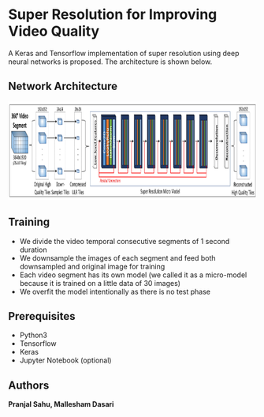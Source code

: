 Super Resolution for Improving Video Quality
============================================

A Keras and Tensorflow implementation of super resolution using deep neural networks is proposed. The architecture is shown below.

Network Architecture
--------------------

<p align="center">
  <img src="assets/superresolution-1.jpg" width="1080" height="200" />
</p>

Training
-----------

- We divide the video temporal consecutive segments of 1 second duration
- We downsample the images of each segment and feed both downsampled and original image for training
- Each video segment has its own model (we called it as a micro-model because it is trained on a little data of 30 images)
- We overfit the model intentionally as there is no test phase

Prerequisites
-------------

- Python3
- Tensorflow
- Keras
- Jupyter Notebook (optional)

Authors
-------

**Pranjal Sahu, Mallesham Dasari**
